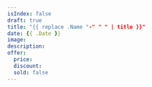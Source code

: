 ```yaml
---
isIndex: false
draft: true
title: "{{ replace .Name "-" " " | title }}"
date: {{ .Date }}
image:
description:
offer:
  price:
  discount:
  sold: false
---
```

